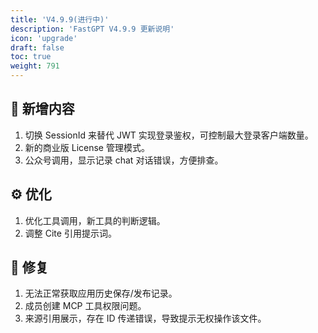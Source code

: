 ```yaml
---
title: 'V4.9.9(进行中)'
description: 'FastGPT V4.9.9 更新说明'
icon: 'upgrade'
draft: false
toc: true
weight: 791
---
```



## 🚀 新增内容

1. 切换 SessionId 来替代 JWT 实现登录鉴权，可控制最大登录客户端数量。
2. 新的商业版 License 管理模式。
3. 公众号调用，显示记录 chat 对话错误，方便排查。

## ⚙️ 优化

1. 优化工具调用，新工具的判断逻辑。
2. 调整 Cite 引用提示词。

## 🐛 修复

1. 无法正常获取应用历史保存/发布记录。
2. 成员创建 MCP 工具权限问题。
3. 来源引用展示，存在 ID 传递错误，导致提示无权操作该文件。
